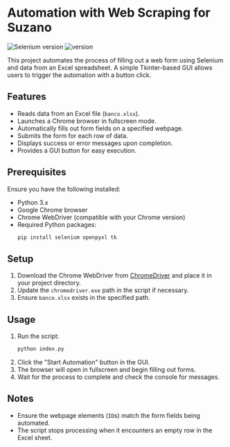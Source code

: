 # Automation with Web Scraping for Suzano

<p align="left">
    <img src="https://img.shields.io/badge/selenium-v4.28.1-green?logo=selenium&labelColor=white" alt="Selenium version">
    <img src="https://img.shields.io/badge/python-v3.13.2-blue?logo=python&labelColor=white" alt=" version">
</p>

This project automates the process of filling out a web form using Selenium and data from an Excel spreadsheet. A simple Tkinter-based GUI allows users to trigger the automation with a button click.

## Features
- Reads data from an Excel file (`banco.xlsx`).
- Launches a Chrome browser in fullscreen mode.
- Automatically fills out form fields on a specified webpage.
- Submits the form for each row of data.
- Displays success or error messages upon completion.
- Provides a GUI button for easy execution.

## Prerequisites
Ensure you have the following installed:
- Python 3.x
- Google Chrome browser
- Chrome WebDriver (compatible with your Chrome version)
- Required Python packages:
  ```sh
  pip install selenium openpyxl tk
  ```

## Setup
1. Download the Chrome WebDriver from [ChromeDriver](https://sites.google.com/chromium.org/driver/) and place it in your project directory.
2. Update the `chromedriver.exe` path in the script if necessary.
3. Ensure `banco.xlsx` exists in the specified path.

## Usage
1. Run the script:
   ```sh
   python index.py
   ```
2. Click the "Start Automation" button in the GUI.
3. The browser will open in fullscreen and begin filling out forms.
4. Wait for the process to complete and check the console for messages.

## Notes
- Ensure the webpage elements (`ID`s) match the form fields being automated.
- The script stops processing when it encounters an empty row in the Excel sheet.
